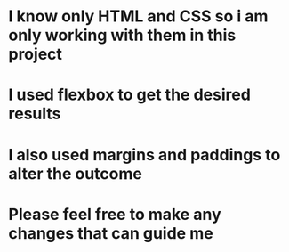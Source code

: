# I know only HTML and CSS so i am only working with them in this project

# I used flexbox to get the desired results

# I also used margins and paddings to alter the outcome

# Please feel free to make any changes that can guide me 